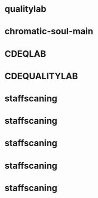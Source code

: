 # qualitylab
# chromatic-soul-main
# CDEQLAB
# CDEQUALITYLAB
# staffscaning
# staffscaning
# staffscaning
# staffscaning
# staffscaning
